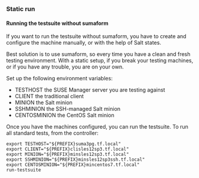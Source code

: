 ### Static run

#### Running the testsuite without sumaform
 
If you want to run the testsuite without sumaform, you have to create and configure the machine manually, or with the help of Salt states.

Best solution is to use sumaform, so every time you have a clean and fresh testing environment.
With a static setup, if you break your testing machines, or if you have any trouble, you are on your own.

Set up the following environment variables:

* TESTHOST the SUSE Manager server you are testing against
* CLIENT the traditional client
* MINION the Salt minion
* SSHMINION the SSH-managed Salt minion
* CENTOSMINION the CentOS Salt minion

Once you have the machines configured, you can run the testsuite.
To run all standard tests, from the controller:

```console
export TESTHOST="${PREFIX}suma3pg.tf.local"
export CLIENT="${PREFIX}clisles12sp3.tf.local"
export MINION="${PREFIX}minsles12sp3.tf.local"
export SSHMINION="${PREFIX}minsles12sp3ssh.tf.local"
export CENTOSMINION="${PREFIX}mincentos7.tf.local"
run-testsuite
```
